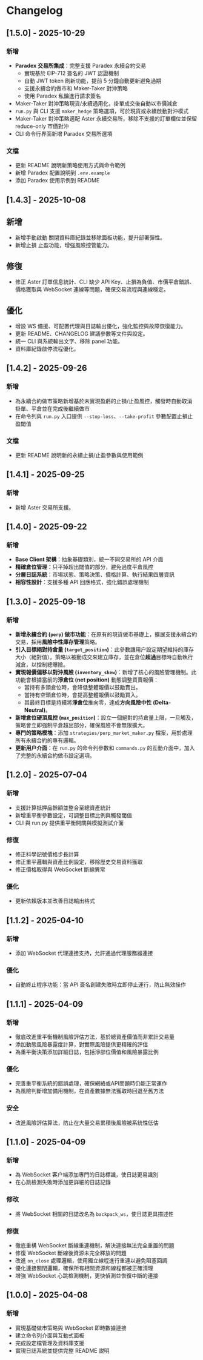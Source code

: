 # Changelog

## [1.5.0] - 2025-10-29

### 新增
- **Paradex 交易所集成**：完整支援 Paradex 永續合約交易
  - 實現基於 EIP-712 簽名的 JWT 認證機制
  - 自動 JWT token 刷新功能，提前 5 分鐘自動更新避免過期
  - 支援永續合約做市和 Maker-Taker 對沖策略
  - 使用 Paradex 私鑰進行請求簽名
- Maker-Taker 對沖策略現貨/永續通用化，掛單成交後自動以市價減倉
- `run.py` 與 CLI 支援 `maker_hedge` 策略選項，可於現貨或永續啟動對沖模式
- Maker-Taker 對沖策略適配 Aster 永續交易所，移除不支援的訂單欄位並保留 reduce-only 市價對沖
- CLI 命令行界面新增 Paradex 交易所選項

### 文檔
- 更新 README 說明新策略使用方式與命令範例
- 新增 Paradex 配置說明到 `.env.example`
- 添加 Paradex 使用示例到 README

## [1.4.3] - 2025-10-08

## 新增
- 新增手動啟動 關閉資料庫紀錄並移除面板功能，提升部署彈性。
- 新增止損 止盈功能，增強風險控管能力。

## 修復
- 修正 Aster 訂單信息統計、CLI 缺少 API Key、止損為負值、市價平倉錯誤、價格獲取與 WebSocket 連線等問題，確保交易流程與連線穩定。

## 優化
- 增設 WS 備援、可配置代理與日誌輸出優化，強化監控與故障恢復能力。
- 更新 README、CHANGELOG 建議參數等文件與設定。
- 統一 CLI 與系統輸出文字、移除 panel 功能。
- 資料庫紀錄啟停流程優化。

## [1.4.2] - 2025-09-26

### 新增

- 為永續合約做市策略新增基於未實現盈虧的止損/止盈風控，觸發時自動取消掛單、平倉並在完成後繼續做市
- 在命令列與 `run.py` 入口提供 `--stop-loss`、`--take-profit` 參數配置止損止盈閾值

### 文檔

- 更新 README 說明新的永續止損/止盈參數與使用範例

## [1.4.1] - 2025-09-25

### 新增
- 新增 Aster 交易所支援。

## [1.4.0] - 2025-09-22

### 新增
- **Base Client 架構**：抽象基礎類別，統一不同交易所的 API 介面
- **精確倉位管理**：只平掉超出閾值的部分，避免過度平倉風控
- **分層日誌系統**：市場狀態、策略決策、價格計算、執行結果四層資訊
- **相容性設計**：支援多種 API 回應格式，強化錯誤處理機制

## [1.3.0] - 2025-09-18

### 新增
- **新增永續合約 (`perp`) 做市功能**：在原有的現貨做市基礎上，擴展支援永續合約交易，採用**風險中性庫存管理**策略。
- **引入目標絕對持倉量 (`target_position`)**：此參數讓用户設定期望維持的庫存大小（絕對值）。策略以被動成交來建立庫存，並在倉位**超過**目標時自動執行減倉，以控制總曝險。
- **實現報價偏移以對沖風險 (`inventory_skew`)**：新增了核心的風險管理機制。此功能會根據當前的**淨倉位 (net position)** 動態調整買賣報價：
    - 當持有多頭倉位時，會降低整體報價以鼓勵賣出。
    - 當持有空頭倉位時，會提高整體報價以鼓勵買入。
    - 其最終目標是持續將**淨倉位**推向零，達成**方向風險中性 (Delta-Neutral)**。
- **新增倉位硬頂風控 (`max_position`)**：設立一個絕對的持倉量上限，一旦觸及，策略會立即強制平倉超出部分，確保風險不會無限擴大。
- **專門的策略模塊**：添加 `strategies/perp_market_maker.py` 檔案，用於處理所有永續合約的專有邏輯。
- **更新用户介面**：在 `run.py` 的命令列參數和 `commands.py` 的互動介面中，加入了完整的永續合約做市設定選項。

## [1.2.0] - 2025-07-04

### 新增
- 支援計算抵押品餘額並整合至總資產統計
- 新增重平衡參數設定，可調整目標比例與觸發閾值
- CLI 與 run.py 提供重平衡開關與模擬測試介面

### 修復
- 修正科學記號價格步長計算
- 修正重平邏輯與資產比例設定，移除歷史交易資料獲取
- 修正價格取得與 WebSocket 斷線異常

### 優化
- 更新依賴版本並改善日誌輸出格式


## [1.1.2] - 2025-04-10

### 新增

- 添加 WebSocket 代理連接支持，允許通過代理服務器連接

### 優化

- 自動終止程序功能：當 API 簽名創建失敗時立即停止運行，防止無效操作


## [1.1.1] - 2025-04-09

### 新增

- 徹底改進重平衡機制風險評估方法，基於總資產價值而非累計交易量
- 添加動態風險暴露度計算，對實際風險提供更精確的評估
- 為重平衡決策添加詳細日誌，包括淨部位價值和風險暴露比例

### 優化

- 完善重平衡系統的錯誤處理，確保網絡或API問題時仍能正常運作
- 為風險判斷增加備用機制，在資產數據無法獲取時回退至舊方法

### 安全

- 改進風險評估算法，防止在大量交易累積後風險被系統性低估

## [1.1.0] - 2025-04-09

### 新增

- 為 WebSocket 客户端添加專門的日誌標識，使日誌更易識別
- 在心跳檢測失敗時添加更詳細的日誌記錄

### 修改

- 將 WebSocket 相關的日誌改名為 `backpack_ws`，使日誌更具描述性

### 修復

- 徹底重構 WebSocket 斷線重連機制，解決連接無法完全重置的問題
- 修復 WebSocket 斷線後資源未完全釋放的問題
- 改進 `on_close` 處理邏輯，使用獨立線程進行重連以避免阻塞回調
- 優化連接關閉邏輯，確保所有相關資源和線程都被正確清理
- 增強 WebSocket 心跳檢測機制，更快偵測並恢復中斷的連接

## [1.0.0] - 2025-04-08

### 新增

- 實現基礎做市策略與 WebSocket 即時數據連接
- 建立命令列介面與互動式面板
- 完成設定檔管理及資料庫支援
- 實現日誌系統並提供完整 README 説明